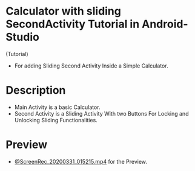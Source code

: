 # Calculator with sliding SecondActivity Tutorial in Android-Studio
(Tutorial)
- For adding Sliding Second Activity Inside a Simple Calculator.
# Description
- Main Activity is a basic Calculator. 
- Second Activity is a Sliding Activity With two Buttons For Locking and Unlocking Sliding Functionalities.
 # Preview
 - [@ScreenRec_20200331_015215.mp4](https://github.com/arshanwar/Calculator-with-sliding-Second-Activity-Tutorial-Android-Studio/blob/master/ScreenRec_20200331_015215.mp4) for the Preview.
